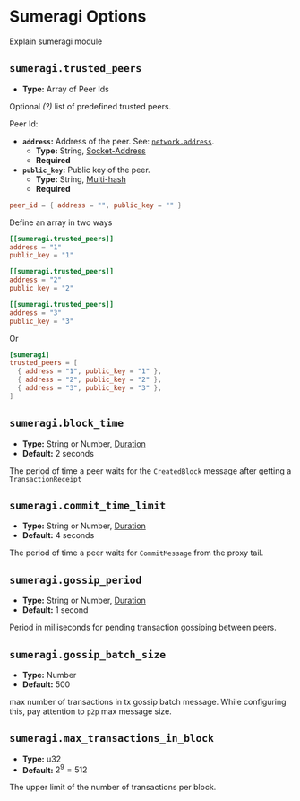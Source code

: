 # Sumeragi Options

Explain sumeragi module

## `sumeragi.trusted_peers`

- **Type:** Array of Peer Ids

Optional _(?)_ list of predefined trusted peers.

Peer Id:

- **`address`:** Address of the peer. See:
  [`network.address`](network-options#network-address).
  - **Type:** String, [Socket-Address](glossary#type-socket-address)
  - **Required**
- **`public_key`:** Public key of the peer.
  - **Type:** String, [Multi-hash](glossary#type-multi-hash)
  - **Required**

```toml
peer_id = { address = "", public_key = "" }
```

Define an array in two ways

```toml
[[sumeragi.trusted_peers]]
address = "1"
public_key = "1"

[[sumeragi.trusted_peers]]
address = "2"
public_key = "2"

[[sumeragi.trusted_peers]]
address = "3"
public_key = "3"
```

Or

```toml
[sumeragi]
trusted_peers = [
  { address = "1", public_key = "1" },
  { address = "2", public_key = "2" },
  { address = "3", public_key = "3" },
]
```

## `sumeragi.block_time`

- **Type:** String or Number, [Duration](glossary#type-duration)
- **Default:** 2 seconds

The period of time a peer waits for the `CreatedBlock` message after
getting a `TransactionReceipt`

## `sumeragi.commit_time_limit`

- **Type:** String or Number, [Duration](glossary#type-duration)
- **Default:** 4 seconds

The period of time a peer waits for `CommitMessage` from the proxy tail.

## `sumeragi.gossip_period`

- **Type:** String or Number, [Duration](glossary#type-duration)
- **Default:** 1 second

Period in milliseconds for pending transaction gossiping between peers.

## `sumeragi.gossip_batch_size`

- **Type:** Number
- **Default:** 500

max number of transactions in tx gossip batch message. While configuring
this, pay attention to `p2p` max message size.

## `sumeragi.max_transactions_in_block`

- **Type:** u32
- **Default:** $2^9 = 512$

The upper limit of the number of transactions per block.
